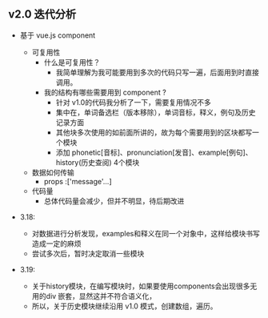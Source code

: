 ## v2.0  迭代分析

* 基于 vue.js component 
    - 可复用性
        + 什么是可复用性？
            * 我简单理解为我可能要用到多次的代码只写一遍，后面用到时直接调用。
        + 我的结构有哪些需要用到 component ?
            * 针对 v1.0的代码我分析了一下，需要复用情况不多
            * 集中在，单词备选栏（版本移除），单词音标，释义，例句及历史记录方面
            * 其他块多次使用的如前面所讲的，故为每个需要用到的区块都写一个模块
            * 添加 phonetic[音标]、pronunciation[发音]、example[例句]、history(历史查阅) 4个模块
    - 数据如何传输
        + props :['message'...]
    - 代码量 
        + 总体代码量会减少，但并不明显，待后期改进

* 3.18:
    - 对数据进行分析发现，examples和释义在同一个对象中，这样给模块书写造成一定的麻烦
    - 尝试多次后，暂时决定取消一些模块

* 3.19: 
    - 关于history模块，在编写模块时，如果要使用components会出现很多无用的div 嵌套，显然这并不符合语义化，
    - 所以，关于历史模块继续沿用 v1.0 模式，创建数组，遍历。

